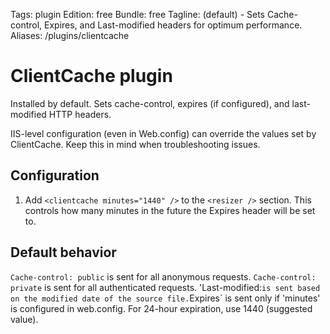 Tags: plugin
Edition: free
Bundle: free
Tagline: (default) - Sets Cache-control, Expires, and Last-modified headers for optimum performance.
Aliases: /plugins/clientcache

# ClientCache plugin

Installed by default. Sets cache-control, expires (if configured), and last-modified HTTP headers.

IIS-level configuration (even in Web.config) can override the values set by ClientCache. Keep this in mind when troubleshooting issues.

## Configuration

1. Add `<clientcache minutes="1440" />` to the `<resizer />` section. This controls how many minutes in the future the Expires header will be set to.

## Default behavior

`Cache-control: public` is sent for all anonymous requests.
`Cache-control: private` is sent for all authenticated requests.
'Last-modified:` is sent based on the modified date of the source file.
`Expires` is sent only if 'minutes' is configured in web.config. For 24-hour expiration, use 1440 (suggested value).


